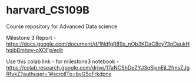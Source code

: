 # harvard_CS109B
Course repository for Advanced Data science

Milestone 3 Report - https://docs.google.com/document/d/1NdfgR89s_nOb3KDaC8cy73pDaukHhqjbBmhnv-oXOFg/edit


Use this colab link - for milestone3 notebook - https://colab.research.google.com/drive/17aNCShDeZYJ3qSjvnEjL2fmsZJgRfvkZ?authuser=1#scrollTo=bvG5oFrkdpnx
